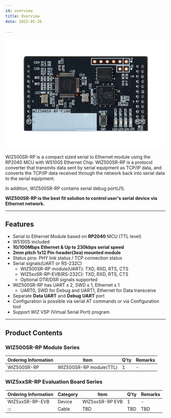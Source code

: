 ```yaml
---
id: overview
title: Overview
date: 2022-05-26

---
```


![WIZ500SR-RP](/img/products/s2e_module/wiz500sr-rp/wiz500sr-rp-top.png)

WIZ500SR-RP is a compact sized serial to Ethernet module using the RP2040 MCU with W5100S Ethernet Chip.
WIZ500SR-RP is a protocol converter that transmits data sent by serial equipment as TCP/IP data, and converts the TCP/IP
data received through the network back into serial data to the serial equipment.

In addition, WIZ500SR-RP contains serial debug port(J1).

**WIZ500SR-RP is the best fit solution to control user's serial device via Ethernet network.**

------

## Features

- Serial to Ethernet Module based on **RP2040** MCU (TTL level)
- W5100S included
- **10/100Mbps Ethernet & Up to 230kbps serial speed**
- **2mm pitch 1x12 Pin-header(3ea) mounted module**
- Status pins: PHY link status / TCP connection status
- Serial signals(UART or RS-232C)
  - WIZ500SR-RP module(UART): TXD, RXD, RTS, CTS
  - WIZ5xxSR-RP-EVB(RS-232C): TXD, RXD, RTS, CTS
  - Optional DTR/DSR signals supported
- WIZ500SR-RP has UART x 2, SWD x 1, Ethernet x 1
  - UART0, SWD for Debug and UART1, Ethernet for Data transceive
- Separate **Data UART** and **Debug UART** port
- Configuration is possible via serial AT commands or via Configuration tool 
- Support WIZ VSP (Virtual Serial Port) program 

------

## Product Contents

### WIZ500SR-RP Module Series

| Ordering Information | Item                    | Q'ty | Remarks |
| -------------------- | ----------------------- | ---- | ------- |
| WIZ500SR-RP          | WIZ500SR-RP module(TTL) | 1    | \-      |

### WIZ5xxSR-RP Evaluation Board Series

| Ordering Information | Category | Item            | Q'ty | Remarks |
| -------------------- | -------- | --------------- | ---- | ------- |
| WIZ5xxSR-RP-EVB      | Device   | WIZ5xxSR-RP EVB | 1    | -       |
| :::                  | Cable    | TBD             | TBD  | TBD     |

